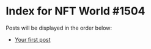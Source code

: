 # Index for NFT World #1504
Posts will be displayed in the order below:

- [Your first post](./001-first.md)


